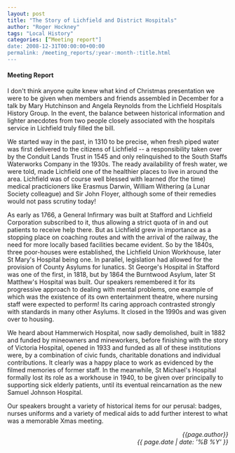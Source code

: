 ```yaml
---
layout: post
title: "The Story of Lichfield and District Hospitals"
author: "Roger Hockney"
tags: "Local History"
categories: [“Meeting report"]
date: 2008-12-31T00:00:00+00:00
permalink: /meeting_reports/:year-:month-:title.html
---
```

#### Meeting Report ####

I don't think anyone quite knew what kind of Christmas presentation we were to be given when members and friends assembled in December for a talk by Mary Hutchinson and Angela Reynolds from the Lichfield Hospitals History Group. In the event, the balance between historical information and lighter anecdotes from two people closely associated with the hospitals service in Lichfield truly filled the bill. 

We started way in the past, in 1310 to be precise, when fresh piped water was first delivered to the citizens of Lichfield -- a responsibility taken over by the Conduit Lands Trust in 1545 and only relinquished to the South Staffs Waterworks Company in the 1930s. The ready availability of fresh water, we were told, made Lichfield one of the healthier places to live in around the area. Lichfield was of course well blessed with learned (for the time) medical practicioners like Erasmus Darwin, William Withering (a Lunar Society colleague) and Sir John Floyer, although some of their remedies would not pass scrutiny today! 

As early as 1766, a General Infirmary was built at Stafford and Lichfield Corporation subscribed to it, thus allowing a strict quota of in and out patients to receive help there. But as Lichfield grew in importance as a stopping place on coaching routes and with the arrival of the railway, the need for more locally based facilities became evident. So by the 1840s, three poor-houses were established, the Lichfield Union Workhouse, later St Mary's Hospital being one. In parallel, legislation had allowed for the provision of County Asylums for lunatics. St George's Hospital in Stafford was one of the first, in 1818, but by 1864 the Burntwood Asylum, later St Matthew's Hospital was built. Our speakers remembered it for its progressive approach to dealing with mental problems, one example of which was the existence of its own entertainment theatre, where nursing staff were expected to perform! Its caring approach contrasted strongly with standards in many other Asylums. It closed in the 1990s and was given over to housing. 

We heard about Hammerwich Hospital, now sadly demolished, built in 1882 and funded by mineowners and mineworkers, before finishing with the story of Victoria Hospital, opened in 1933 and funded as all of these institutions were, by a combination of civic funds, charitable donations and individual contributions. It clearly was a happy place to work as evidenced by the filmed memories of former staff. In the meanwhile, St Michael's Hospital formally lost its role as a workhouse in 1940, to be given over principally to supporting sick elderly patients, until its eventual reincarnation as the new Samuel Johnson Hospital. 

Our speakers brought a variety of historical items for our perusal: badges, nurses uniforms and a variety of medical aids to add further interest to what was a memorable Xmas meeting. 

<p align="right"><i> {{page.author}} <br> {{ page.date | date: '%B %Y' }} </i></p>
